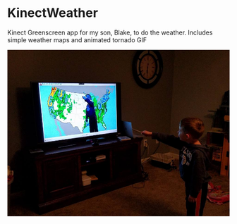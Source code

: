 # KinectWeather
Kinect Greenscreen app for my son, Blake, to do the weather.
Includes simple weather maps and animated tornado GIF


![alt text](https://raw.githubusercontent.com/ericoneal/KinectWeather/master/blake.jpg)
